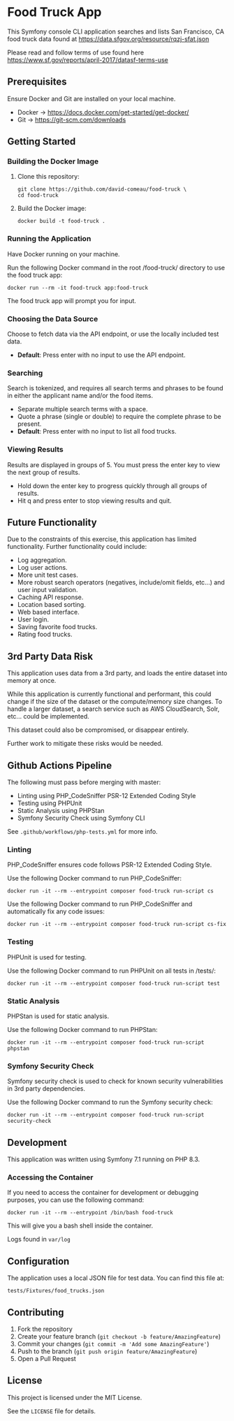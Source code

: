 # Food Truck App

This Symfony console CLI application searches and lists San Francisco, CA food truck data found at https://data.sfgov.org/resource/rqzj-sfat.json

Please read and follow terms of use found here https://www.sf.gov/reports/april-2017/datasf-terms-use

## Prerequisites

Ensure Docker and Git are installed on your local machine.
 - Docker -> https://docs.docker.com/get-started/get-docker/
 - Git -> https://git-scm.com/downloads

## Getting Started

### Building the Docker Image

1. Clone this repository:
   ```
   git clone https://github.com/david-comeau/food-truck \
   cd food-truck
   ```

2. Build the Docker image:
   ```
   docker build -t food-truck .
   ```

### Running the Application

Have Docker running on your machine.

Run the following Docker command in the root /food-truck/ directory to use the food truck app:

```
docker run --rm -it food-truck app:food-truck
```

The food truck app will prompt you for input.

### Choosing the Data Source

Choose to fetch data via the API endpoint, or use the locally included test data.
 - **Default**: Press enter with no input to use the API endpoint.

 ### Searching

Search is tokenized, and requires all search terms and phrases to be found in either the applicant name and/or the food items.
 - Separate multiple search terms with a space.
 - Quote a phrase (single or double) to require the complete phrase to be present.
 - **Default**: Press enter with no input to list all food trucks.

 ### Viewing Results

 Results are displayed in groups of 5. You must press the enter key to view the next group of results.
  - Hold down the enter key to progress quickly through all groups of results.
  - Hit q and press enter to stop viewing results and quit.

## Future Functionality

Due to the constraints of this exercise, this application has limited functionality. Further functionality could include:
 - Log aggregation.
 - Log user actions.
 - More unit test cases.
 - More robust search operators (negatives, include/omit fields, etc...) and user input validation.
 - Caching API response.
 - Location based sorting.
 - Web based interface.
 - User login.
 - Saving favorite food trucks.
 - Rating food trucks.

## 3rd Party Data Risk

This application uses data from a 3rd party, and loads the entire dataset into memory at once.

While this application is currently functional and performant, this could change if the size of the dataset or the compute/memory size changes. To handle a larger dataset, a search service such as AWS CloudSearch, Solr, etc... could be implemented.

This dataset could also be compromised, or disappear entirely.

Further work to mitigate these risks would be needed.

## Github Actions Pipeline

The following must pass before merging with master:
 - Linting using PHP_CodeSniffer PSR-12 Extended Coding Style
 - Testing using PHPUnit
 - Static Analysis using PHPStan
 - Symfony Security Check using Symfony CLI

 See `.github/workflows/php-tests.yml` for more info.

### Linting

PHP_CodeSniffer ensures code follows PSR-12 Extended Coding Style.

Use the following Docker command to run PHP_CodeSniffer:

```
docker run -it --rm --entrypoint composer food-truck run-script cs
```

Use the following Docker command to run PHP_CodeSniffer and automatically fix any code issues:

```
docker run -it --rm --entrypoint composer food-truck run-script cs-fix
```

### Testing

PHPUnit is used for testing.

Use the following Docker command to run PHPUnit on all tests in /tests/:

```
docker run -it --rm --entrypoint composer food-truck run-script test
```

### Static Analysis

PHPStan is used for static analysis.

Use the following Docker command to run PHPStan:

```
docker run -it --rm --entrypoint composer food-truck run-script phpstan
```

### Symfony Security Check

Symfony security check is used to check for known security vulnerabilities in 3rd party dependencies.

Use the following Docker command to run the Symfony security check:

```
docker run -it --rm --entrypoint composer food-truck run-script security-check
```

## Development

This application was written using Symfony 7.1 running on PHP 8.3.

### Accessing the Container

If you need to access the container for development or debugging purposes, you can use the following command:

```
docker run -it --rm --entrypoint /bin/bash food-truck
```

This will give you a bash shell inside the container.

Logs found in `var/log`

## Configuration

The application uses a local JSON file for test data. You can find this file at:

```
tests/Fixtures/food_trucks.json
```

## Contributing

1. Fork the repository
2. Create your feature branch (`git checkout -b feature/AmazingFeature`)
3. Commit your changes (`git commit -m 'Add some AmazingFeature'`)
4. Push to the branch (`git push origin feature/AmazingFeature`)
5. Open a Pull Request

## License

This project is licensed under the MIT License.

See the `LICENSE` file for details.

